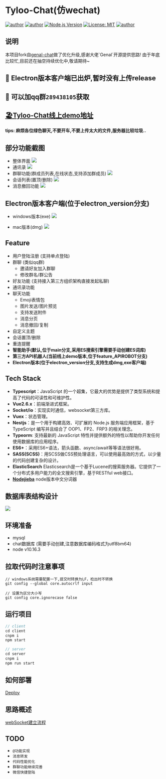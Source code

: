 # Tyloo-Chat(仿wechat)
[![author](https://img.shields.io/badge/author-BoBoooooo-blue.svg)](https://github.com/BoBoooooo)
[![author](https://img.shields.io/github/languages/top/BoBoooooo/tyloo-chat)](https://github.com/BoBoooooo/tyloo-chat)
[![Node.js Version](https://img.shields.io/badge/node.js-10.16.3-blue.svg)](http://nodejs.org/download)
[![License: MIT](https://img.shields.io/badge/License-MIT-blue.svg)](https://github.com/BoBoooooo/tyloo-chat/LICENSE)
[![author](https://img.shields.io/github/stars/BoBoooooo/tyloo-chat?style=social)](https://github.com/BoBoooooo/tyloo-chat)

## 说明
本项目fork自[genal-chat]('https://github.com/genaller/genal-chat.git')做了优化升级,感谢大佬`Genal`开源提供思路!
由于年底比较忙,目前还在抽空持续优化中,敬请期待~

## 🚀 Electron版本客户端已出炉,暂时没有上传release

## 🚀 可以加qq群`289438105`获取

## [🏖Tyloo-Chat线上demo地址](http://server.boboooooo.top:9999)
**tips: 麻烦各位绿色聊天,不要开车,不要上传太大的文件,服务器比较垃圾..**

## 部分功能截图
- 整体界面
![](./assets/demo1.png)
- 通讯录
![](./assets/demo2.png)
- 群聊功能(群成员列表,在线状态,支持添加群成员)
![](./assets/demo3.png)
- 会话列表(置顶/删除)
![](./assets/demo5.png)
- 消息撤回功能
![](./assets/demo4.png)

## Electron版本客户端(位于electron_version分支)
- windows版本(exe)
![](./assets/electron1.png)

- mac版本(dmg)
![](./assets/electron2.png)
## Feature
- 用户登陆注册 (支持单点登陆)
- 群聊 (类似qq群)
    - 邀请好友加入群聊
    - 修改群名/群公告
- 好友功能 (支持接入第三方组织架构直接发起私聊)
- 通讯录功能
- 聊天功能
    - Emoji表情包
    - 图片发送/图片预览
    - 支持发送附件
    - 消息分页
    - 消息撤回/复制
- 自定义主题
- 会话置顶/删除
- 重连提醒
- **智能助手(默认,位于main分支,采用ES搜索引擎需要手动创建ES词库)**
- **第三方API机器人(当前线上demo版本,位于feature_APIROBOT分支)**
- **Electron版本(位于electron_version分支,支持生成dmg,exe客户端)**
## Tech Stack
- **Typescript**：JavaScript 的一个超集，它最大的优势是提供了类型系统和提高了代码的可读性和可维护性。
- **Vue2.6.x**：前端渐进式框架。
- **Socket/io**：实现实时通信，websocket第三方库。
- **Vuex**：状态管理。
- **Nestjs**：是一个用于构建高效、可扩展的 Node.js 服务端应用框架，基于 TypeScript 编写并且结合了 OOP1、FP2、FRP3 的相关理念。
- **Typeorm**: 支持最新的 JavaScript 特性并提供额外的特性以帮助你开发任何使用数据库的应用程序。
- **ES6+**：采用ES6+语法，箭头函数、async/await等等语法很好用。
- **SASS(SCSS)**：用SCSS做CSS预处理语言，可以使用最高效的方式，以少量的代码创建复杂的设计。
- **ElasticSearch** Elasticsearch是一个基于Lucene的搜索服务器。它提供了一个分布式多用户能力的全文搜索引擎，基于RESTful web接口。
- **[Nodejieba](https://github.com/yanyiwu/nodejieba)** node版本中文分词器

## 数据库表结构设计
![](./assets/database.png)

## 环境准备
- mysql
- chat数据库 (需要手动创建,注意数据库编码格式为utf8bm64)
- node v10.16.3


## 拉取代码时注意事项

```
// windows系统需要配置一下,提交时转换为LF，检出时不转换
git config --global core.autocrlf input
```

```
// 设置为区分大小写
git config core.ignorecase false
```

## 运行项目
```js
// client
cd client 
cnpm i
npm start
```

```js
// server
cd server
cnpm i
npm run start
```

## 如何部署

[Deploy](./deploy.md)

## 思路概述

[webSocket建立流程](./webSocket建立流程.md)

## TODO
- `@功能实现`
- `消息转发`
- `代码性能优化`
- `群聊功能继续完善`
- `微信快捷登陆`
